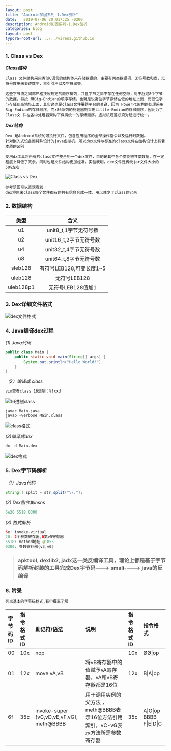 ```yaml
---
layout: post
title: "Android加固系列-1.Dex刨析"
date:   2019-07-06 20:017:25 -0200
description: Android加固系列-1.Dex刨析
categories: blog
layout: post
typora-root-url: ../../virenz.github.io
---
```




### 1. Class vs Dex

***Class结构***

```
Class 文件结构采用类似C语言的结构体来存储数据的，主要有两类数据项，无符号数和表，无符号数用来表述数字，索引引用以及字符串等。

这些字节流之间都严格按照规定的顺序排列，并且字节之间不存在任何空隙，对于超过8个字节的数据，将按 照Big-Endian的顺序存储，也就是说高位字节存储在低的地址上面，而低位字节存储到高地址上面，其实这也是class文件要跨平台的关键，因为 PowerPC架构的处理采用Big-Endian的存储顺序，而x86系列的处理器则采用Little-Endian的存储顺序，因此为了Class文 件在各中处理器架构下保持统一的存储顺序，虚拟机规范必须对起进行统一。                    
```

***Dex结构***

```
Dex 是Android系统的可执行文件，包含应用程序的全部操作指令以及运行时数据。
针对嵌入式设备而特殊设计的java虚拟机，所以dex文件与标准的class文件在结构设计上有着本质的区别 

使用dx工具将所有的class文件整合到一个dex文件，目的是其中各个类能够共享数据，在一定程度上降低了冗余，同时也是文件结构更加经凑，实验表明，dex文件是传统jar文件大小的50%左右
```

![Class vs Dex](/assets/img/class&dex.png)

```
参考该图可以直观看到：
dex将原来class每个文件都有的共有信息合成一体，用以减少了class的冗余
```



### 2. 数据结构

|   类型    |           含义           |
| :-------: | :----------------------: |
|    u1     |  unit8_t,1字节无符号数   |
|    u2     |  unit16_t,2字节无符号数  |
|    u4     |  unit32_t,4字节无符号数  |
|    u8     |  unit64_t,8字节无符号数  |
|  sleb128  | 有符号LEB128,可变长度1~5 |
|  uleb128  |       无符号LEB128       |
| uleb128p1 |    无符号LEB128值加1     |



### 3. Dex详细文件格式

![dex文件格式](/assets/img/dex文件格式.png)

### 4. Java编译dex过程

*(1) Java代码*

```java
public class Main {
    public static void main(String[] args) {
        System.out.println("Hello World!");
    }
}
```

*（2）编译成.class*

```txt
vim查看class 16进制：%!xxd
```

![16进制class](/assets/img/2020-08-07-10.51.03.png)

```shell
javac Main.java
javap -verbose Main.class
```

![class格式](/assets/img/2020-08-07-10.15.00.png)

*(3)编译成dex*

```shell
dx -d Main.dex
```

![dex格式](/assets/img/2020-08-07-10.26.16.png)



### 5. Dex字节码解析

*（1）Java代码*

```java
String[] split = str.split("\\.");
```

*(2) Dex指令集insns*

```java
6e20 5518 0300
```

*(3) 格式解析*

```java
6e: invoke-virtual
20: 2个参数寄存器,0第v5寄存器
5518: method地址 @1855
0300: 参数寄存器{v3,v0}
```

> ### apktool, dexlib2, jadx这一类反编译工具，理论上都是基于字节码解析封装的工具完成Dex字节码---> smali----> java的反编译
>



### 6. 附录

```java
列出基本的字节码格式,有个概率了解
```

| 字节码ID | 指令格式ID | 助记符/语法                              | 说明                                                         | 指令格式ID | 指令格式                 |
| :------- | :--------- | :--------------------------------------- | :----------------------------------------------------------- | :--------- | :----------------------- |
| 00       | 10x        | nop                                      |                                                              | 10x        | ØØ\|op                   |
| 01       | 12x        | move vA,vB                               | 将vB寄存器中的值赋予vA寄存器，vA和vB寄存器都是16位           | 12x        | B\|A\|op                 |
| 6f       | 35c        | invoke-super {vC,vD,vE,vF,vG}, meth@BBBB | 用于调用实例的父方法 ，meth@BBBB表示16位方法引用索引，vC-vG表示方法所需参数寄存器 | 35c        | A\|G\|op BBBB F\|E\|D\|C |

